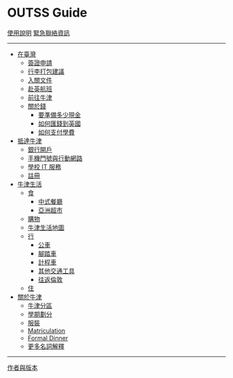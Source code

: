 # OUTSS Guide

[使用說明](./readme.md)
[緊急聯絡資訊](./emergency.md)

----

- [在臺灣]()
    - [簽證申請](./ch1-1.md)
    - [行李打包建議](./ch1-2.md)
    - [入關文件](./ch1-3.md)
    - [赴英航班](./ch1-4.md)
    - [前往牛津](./ch1-5.md)
    - [關於錢]()
        - [要準備多少現金](./ch1-6-1.md)
        - [如何匯錢到英國](./ch1-6-2.md)
        - [如何支付學費](./ch1-6-3.md)
- [抵達牛津]()
    - [銀行開戶](./ch2-1.md)
    - [手機門號與行動網路](./ch2-2.md)
    - [學校 IT 服務](./ch2-3.md)
    - [註冊](./ch2-4.md)
- [牛津生活]()
    - [食](./ch3-1.md)
        - [中式餐廳](./ch3-1-1.md)
        - [亞洲超市](./ch3-1-2.md)
    - [購物](./ch3-2.md)
    - [牛津生活地圖](./ch3-3.md)
    - [行](./ch3-4.md)
        - [公車](./ch3-4-1.md)
        - [腳踏車](./ch3-4-2.md)
        - [計程車](./ch3-4-3.md)
        - [其他交通工具](./ch3-4-4.md)
        - [往返倫敦](./ch3-4-5.md)
    - [住](./ch3-5.md)
- [關於牛津](./ch4.md)
    - [牛津分區](./ch4-1.md)
    - [學期劃分](./ch4-2.md)
    - [服裝](./ch4-3.md)
    - [Matriculation](./ch4-4.md)
    - [Formal Dinner](./ch4-5.md)
    - [更多名詞解釋](./ch4-6.md)

----

[作者與版本](./footer.md)

